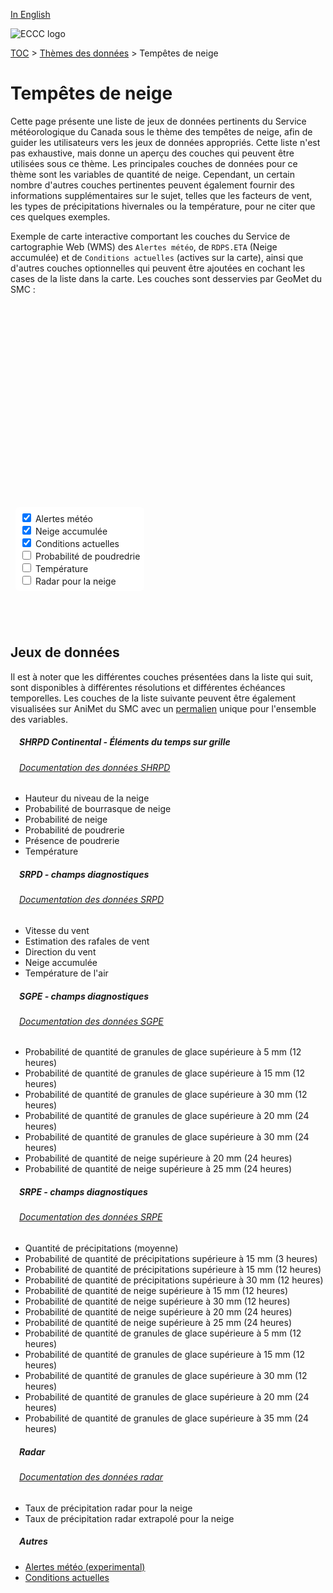 [In English](snowstorms_en.md)

![ECCC logo](../img_eccc-logo.png)

[TOC](../readme_fr.md) > [Thèmes des données](readme_fr.md) > Tempêtes de neige

# Tempêtes de neige&emsp;<i class="wi wi-snow-wind" style="font-size: 45px; color: #4e64a6;"></i>

Cette page présente une liste de jeux de données pertinents du Service météorologique du Canada sous le thème des tempêtes de neige, afin de guider les utilisateurs vers les jeux de données appropriés. Cette liste n'est pas exhaustive, mais donne un aperçu des couches qui peuvent être utilisées sous ce thème. Les principales couches de données pour ce thème sont les variables de quantité de neige. Cependant, un certain nombre d'autres couches pertinentes peuvent également fournir des informations supplémentaires sur le sujet, telles que les facteurs de vent, les types de précipitations hivernales ou la température, pour ne citer que ces quelques exemples.

Exemple de carte interactive comportant les couches du Service de cartographie Web (WMS) des `Alertes météo`, de `RDPS.ETA` (Neige accumulée) et de `Conditions actuelles` (actives sur la carte), ainsi que d'autres couches optionnelles qui peuvent être ajoutées en cochant les cases de la liste dans la carte. Les couches sont desservies par GeoMet du SMC :

<div id="map" style="height: 500px; position: relative">
  <div id="legend-popup">
    <div id="legend-popup-content">
      <img id="legend-img" src="" />
    </div>
  </div>

  <div id="switch-content" style="position: absolute; z-index: 1; bottom: 40px; left: 8px;">
    <div id="switch-case">
        <label>
          <input type="checkbox" id="layer4" checked>
          <span onmouseover="updateLegend('https://geo.weather.gc.ca/geomet?version=1.3.0&service=WMS&request=GetLegendGraphic&sld_version=1.1.0&layer=ALERTS&format=image/png&STYLE=ALERTES')">Alertes météo</span>
        </label></br>
        <label>
          <input type="checkbox" id="layer1" checked>
          <span onmouseover="updateLegend('https://geo.wxod-dev.cmc.ec.gc.ca/geomet?version=1.3.0&service=WMS&request=GetLegendGraphic&sld_version=1.1.0&layer=RDPS.ETA_SN&format=image/png&STYLE=PRECIPSNOW')">Neige accumulée</span>
        </label></br>
        <label>
          <input type="checkbox" id="layer2" checked>
          <span onmouseover="updateLegend('https://geo.wxod-dev.cmc.ec.gc.ca/geomet?version=1.3.0&service=WMS&request=GetLegendGraphic&sld_version=1.1.0&layer=CURRENT_CONDITIONS&format=image/png&STYLE=default')">Conditions actuelles</span>
        </label></br>
        <label>
          <input type="checkbox" id="layer5">
          <span onmouseover="updateLegend('https://geo.wxod-dev.cmc.ec.gc.ca/geomet?version=1.3.0&service=WMS&request=GetLegendGraphic&sld_version=1.1.0&layer=RDPS-WEonG_10km_BlowingSnow-Prob&format=image/png&STYLE=BlowingSnow-Prob')">Probabilité de poudredrie</span>
        </label></br>
        <label>
          <input type="checkbox" id="layer3">
          <span onmouseover="updateLegend('https://geo.wxod-dev.cmc.ec.gc.ca/geomet?version=1.3.0&service=WMS&request=GetLegendGraphic&sld_version=1.1.0&layer=RDPS-WEonG_10km_AirTemp&format=image/png&STYLE=TEMPERATURE-LINEAR')">Température</span>
        </label></br>
        <label>
          <input type="checkbox" id="layer6">
          <span onmouseover="updateLegend('https://geo.wxod-dev.cmc.ec.gc.ca/geomet?version=1.3.0&service=WMS&request=GetLegendGraphic&sld_version=1.1.0&layer=RADAR_1KM_RSNO&format=image/png&STYLE=Radar-Snow_Dis-14colors_Fr')">Radar pour la neige</span>
        </label></br>
    </div>
  </div>
</div>
</br>

## Jeux de données

Il est à noter que les différentes couches présentées dans la liste qui suit, sont disponibles à différentes résolutions et différentes échéances temporelles.
Les couches de la liste suivante peuvent être également visualisées sur AniMet du SMC avec un [permalien](https://eccc-msc.github.io/msc-animet/?layers=CURRENT_CONDITIONS;0.75;0;1;0,Radar_1km_SnowPrecipRate-Extrapolation;0.75;1;1;0,RDPS.ETA_TT;0.75;0;1;0,RDPS.ETA_SN;0.75;0;1;0,RDPS.ETA_WD;0.75;0;1;0,RDPS.ETA_WGE;0.75;0;1;0,ALERTS;0.75;0;1;0,RDPS.ETA_WSPD;0.75;0;1;WindSpeed_30-210Knots_Dis,RDPS-WEonG_10km_AirTemp;0.75;0;1;0,RDPS-WEonG_10km_BlowingSnowPresence;0.75;0;1;0,RDPS-WEonG_10km_BlowingSnow-Prob;0.75;0;1;0,RDPS-WEonG_10km_Snow-Prob;0.75;0;1;0,RDPS-WEonG_10km_SnowSqualls-Prob;0.75;0;1;0,RDPS-WEonG_10km_SnowHeight;0.75;0;1;0,RADAR_1KM_RSNO;0.75;0;1;0,REPS.DIAG.12_SNMM.ERGE30;0.75;0;1;0,REPS.DIAG.12_SNMM.ERGE15;0.75;0;1;0,REPS.DIAG.12_PRMM.ERGE15;0.75;0;1;0,REPS.DIAG.12_PRMM.ERGE30;0.75;0;1;0,REPS.DIAG.3_PRMM.ERGE15;0.75;0;1;0,REPS.DIAG.3_PRMM.ERMEAN;0.75;0;1;0,REPS.DIAG.24_SNMM.ERGE20;0.75;0;1;0,REPS.DIAG.24_SNMM.ERGE25;0.75;0;1;0,REPS.DIAG.24_PEMM.ERGE20;0.75;0;1;0,GEPS.DIAG.12_PEMM.ERGE30;0.75;0;1;0,GEPS.DIAG.24_SNMM.ERGE20;0.75;0;1;0,GEPS.DIAG.24_SNMM.ERGE25;0.75;0;1;0,GEPS.DIAG.24_PEMM.ERGE20;0.75;0;1;0,GEPS.DIAG.24_PEMM.ERGE30;0.75;0;1;0,REPS.DIAG.12_PEMM.ERGE30;0.75;0;1;0,REPS.DIAG.12_PEMM.ERGE15;0.75;0;1;0,REPS.DIAG.12_PEMM.ERGE5;0.75;0;1;0,GEPS.DIAG.12_PEMM.ERGE15;0.75;0;1;0,GEPS.DIAG.12_PEMM.ERGE5;0.75;0;1;0&extent=-17412813,2741278,-274277,11223514) unique pour l'ensemble des variables.

##### &emsp;<span class="badge badge-info">SHRPD Continental - Éléments du temps sur grille</span>
###### &emsp;[Documentation des données SHRPD](../msc-data/nwp_hrdps/readme_hrdps_fr.md)
* Hauteur du niveau de la neige
* Probabilité de bourrasque de neige
* Probabilité de neige
* Probabilité de poudrerie
* Présence de poudrerie
* Température</br>

##### &emsp;<span class="badge badge-info">SRPD - champs diagnostiques</span>
###### &emsp;[Documentation des données SRPD](../msc-data/nwp_rdps/readme_rdps_fr.md)
* Vitesse du vent
* Estimation des rafales de vent
* Direction du vent
* Neige accumulée
* Température de l'air</br>

##### &emsp;<span class="badge badge-info">SGPE - champs diagnostiques</span>
###### &emsp;[Documentation des données SGPE](../msc-data/nwp_geps/readme_geps_fr.md)
* Probabilité de quantité de granules de glace supérieure à 5 mm (12 heures)
* Probabilité de quantité de granules de glace supérieure à 15 mm (12 heures)
* Probabilité de quantité de granules de glace supérieure à 30 mm (12 heures)
* Probabilité de quantité de granules de glace supérieure à 20 mm (24 heures)
* Probabilité de quantité de granules de glace supérieure à 30 mm (24 heures)
* Probabilité de quantité de neige supérieure à 20 mm (24 heures)
* Probabilité de quantité de neige supérieure à 25 mm (24 heures)</br>

##### &emsp;<span class="badge badge-info">SRPE - champs diagnostiques</span>
###### &emsp;[Documentation des données SRPE](../msc-data/nwp_reps/readme_reps_fr.md)
* Quantité de précipitations (moyenne)
* Probabilité de quantité de précipitations supérieure à 15 mm (3 heures)
* Probabilité de quantité de précipitations supérieure à 15 mm (12 heures)
* Probabilité de quantité de précipitations supérieure à 30 mm (12 heures)
* Probabilité de quantité de neige supérieure à 15 mm (12 heures)
* Probabilité de quantité de neige supérieure à 30 mm (12 heures)
* Probabilité de quantité de neige supérieure à 20 mm (24 heures)
* Probabilité de quantité de neige supérieure à 25 mm (24 heures)
* Probabilité de quantité de granules de glace supérieure à 5 mm (12 heures)
* Probabilité de quantité de granules de glace supérieure à 15 mm (12 heures)
* Probabilité de quantité de granules de glace supérieure à 30 mm (12 heures)
* Probabilité de quantité de granules de glace supérieure à 20 mm (24 heures)
* Probabilité de quantité de granules de glace supérieure à 35 mm (24 heures)</br>

##### &emsp;<span class="badge badge-info">Radar</span>
###### &emsp;[Documentation des données radar](http://geomet-dev-22.cmc.ec.gc.ca:8082/msc-data/obs_radar/readme_radar_fr/)
* Taux de précipitation radar pour la neige
* Taux de précipitation radar extrapolé pour la neige</br>

##### &emsp;<span class="badge badge-info">Autres</span>

* [Alertes météo (experimental)](../msc-data/alerts/readme_alerts_fr.md)
* [Conditions actuelles](../msc-data/citypage-weather/readme_citypageweather_fr.md)

<style>
  #legend-img {
    margin: 0px;
  }
  #legend-popup {
    position: absolute;
    top: 40px;
    right: 8px;
    z-index: 2;
  }
  .legend-switch{
    top: 8px;
    right: .5em;
  }
  .ol-touch .legend-switch {
    top: 80px;
  }
 #switch-content {
  background-color: white;
  border-radius: 6px;
  padding: 7px;
 }
 label {
  font-size: 14px;
  margin-bottom: 0px;
 }
 input[type="checkbox"] {
  width: 14px;
  height: 14px;
  }
</style>

<link rel="stylesheet" href="https://cdn.jsdelivr.net/npm/ol@v7.3.0/ol.css" type="text/css"/>
<link rel="stylesheet" href="../../css/weather-icons-master/css/weather-icons.min.css">
<script src="https://cdn.polyfill.io/v2/polyfill.min.js?features=requestAnimationFrame,Element.prototype.classList,URL"></script>
<script src="https://cdn.jsdelivr.net/npm/ol@v7.3.0/dist/ol.js"></script>
<script src="https://cdnjs.cloudflare.com/ajax/libs/FileSaver.js/1.3.3/FileSaver.min.js"></script>
<script>
    function isIE() {
      return window.navigator.userAgent.match(/(MSIE|Trident)/);
    }
    var head = document.getElementsByTagName('head')[0];
    var js = document.createElement("script");
    js.type = "text/javascript";
    if (isIE())
    {
        js.src = "../../../js/snowstorms_theme_ie.js";
        document.getElementById("controller").setAttribute("hidden", true);
    }
    else
    {
        js.src = "../../../js/snowstorms_theme.js";
    }
    head.appendChild(js);
</script>